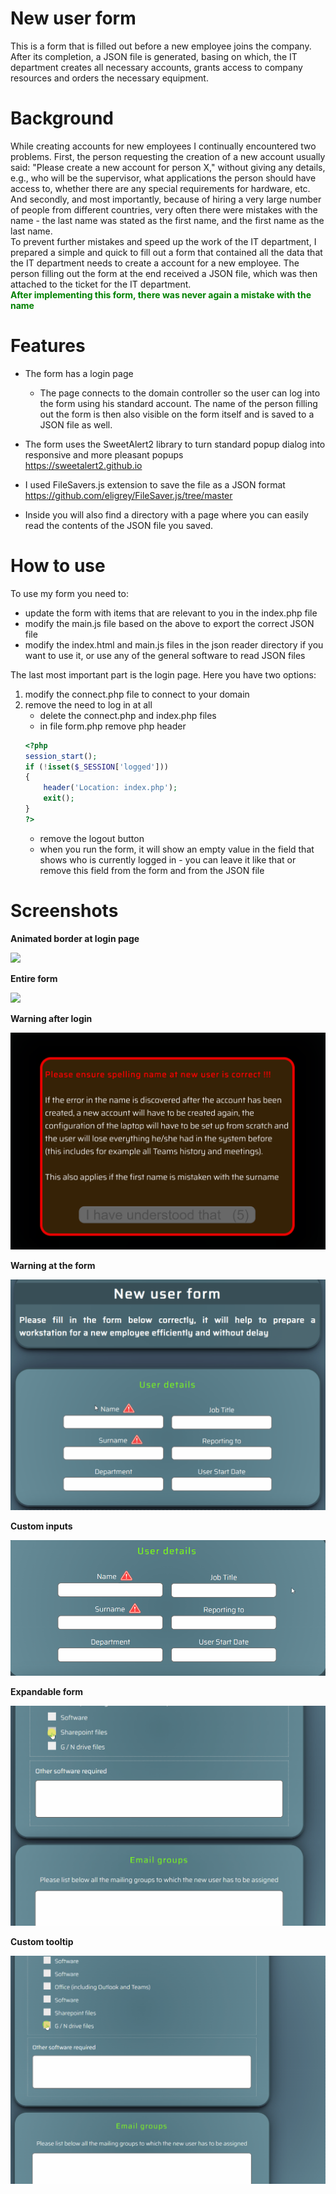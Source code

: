 # New user form
This is a form that is filled out before a new employee joins the company.
After its completion, a JSON file is generated, basing on which, the IT department creates all necessary accounts, grants access to company resources and orders the necessary equipment.

# Background
While creating accounts for new employees I continually encountered two problems. First, the person requesting the creation of a new account usually said: "Please create a new account for person X," without giving any details, e.g., who will be the supervisor, what applications the person should have access to, whether there are any special requirements for hardware, etc. And secondly, and most importantly, because of hiring a very large number of people from different countries, very often there were mistakes with the name - the last name was stated as the first name, and the first name as the last name.  
To prevent further mistakes and speed up the work of the IT department, I prepared a simple and quick to fill out a form that contained all the data that the IT department needs to create a account for a new employee. The person filling out the form at the end received a JSON file, which was then attached to the ticket for the IT department.  
<span style="color:green">**After implementing this form, there was never again a mistake with the name**</span>

# Features
- The form has a login page
  - The page connects to the domain controller so the user can log into the form using his standard account. The name of the person filling out the form is then also visible on the form itself and is saved to a JSON file as well.  
  
- The form uses the SweetAlert2 library to turn standard popup dialog into responsive and more pleasant popups  
https://sweetalert2.github.io

- I used FileSavers.js extension to save the file as a JSON format  
https://github.com/eligrey/FileSaver.js/tree/master

- Inside you will also find a directory with a page where you can easily read the contents of the JSON file you saved.

# How to use

To use my form you need to:  
- update the form with items that are relevant to you in the index.php file
- modify the main.js file based on the above to export the correct JSON file
- modify the index.html and main.js files in the json reader directory if you want to use it, or use any of the general software to read JSON files  

The last most important part is the login page. Here you have two options:  
1. modify the connect.php file to connect to your domain
2. remove the need to log in at all
    - delete the connect.php and index.php files
    - in file form.php remove php header  
    ```PHP
    <?php
	session_start();
	if (!isset($_SESSION['logged']))
	{
		header('Location: index.php');
		exit();
	}
    ?>
    ```
    - remove the logout button
    - when you run the form, it will show an empty value in the field that shows who is currently logged in - you can leave it like that or remove this field from the form and from the JSON file

# Screenshots

**Animated border at login page**  

<img src="readme-images/login.gif">  
  
**Entire form**  

<img src="readme-images/form.gif">

**Warning after login**  

<img src="readme-images/warning.gif">

**Warning at the form**  

<img src="readme-images/formWarning.gif">

**Custom inputs**  

<img src="readme-images/input.gif">

**Expandable form**  

<img src="readme-images/expand.gif">

**Custom tooltip**  

<img src="readme-images/tooltip.gif">